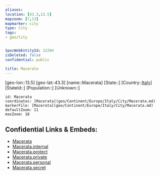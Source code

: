 ```yaml
---
aliases: 
location: [43.3,13.5]
mapzoom: [7,12] 
mapmarker: city 
type: City
tags:
- geo/City


SpocWebEntityId: 32204
isDeleted: false
confidential: public

title: Macerata
---
```

[geo-lon::13.5]
[geo-lat::43.3]
[name::Macerata]
[State::]
[Country::[Italy](geo/Continent/Europe/Italy.md)]
[StateId::]
[Population::]
[Unknown::]


```leaflet
id: Macerata
coordinates: [Macerata](geo/Continent/Europe/Italy/City/Macerata.md)
markerFile: [Macerata](geo/Continent/Europe/Italy/City/Macerata.md)
defaultZoom: 11 
maxZoom: 18
```


## Confidential Links & Embeds: 
- [Macerata](../../../../../../_public/geo/Continent/Europe/Italy/City/Macerata.md) 
- [Macerata.internal](../../../../../../_internal/geo/Continent/Europe/Italy/City/Macerata.internal.md) 
- [Macerata.protect](../../../../../../_protect/geo/Continent/Europe/Italy/City/Macerata.protect.md) 
- [Macerata.private](../../../../../../_private/geo/Continent/Europe/Italy/City/Macerata.private.md) 
- [Macerata.personal](../../../../../../_personal/geo/Continent/Europe/Italy/City/Macerata.personal.md) 
- [Macerata.secret](../../../../../../_secret/geo/Continent/Europe/Italy/City/Macerata.secret.md) 
